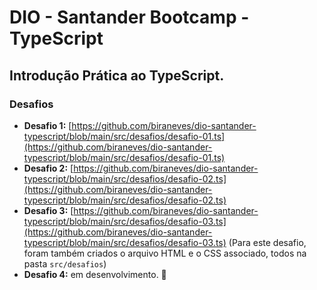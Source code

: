 # DIO - Santander Bootcamp - TypeScript

## Introdução Prática ao TypeScript.

### Desafios

- **Desafio 1:** [https://github.com/biraneves/dio-santander-typescript/blob/main/src/desafios/desafio-01.ts](https://github.com/biraneves/dio-santander-typescript/blob/main/src/desafios/desafio-01.ts)
- **Desafio 2:** [https://github.com/biraneves/dio-santander-typescript/blob/main/src/desafios/desafio-02.ts](https://github.com/biraneves/dio-santander-typescript/blob/main/src/desafios/desafio-02.ts)
- **Desafio 3:** [https://github.com/biraneves/dio-santander-typescript/blob/main/src/desafios/desafio-03.ts](https://github.com/biraneves/dio-santander-typescript/blob/main/src/desafios/desafio-03.ts) (Para este desafio, foram também criados o arquivo HTML e o CSS associado, todos na pasta `src/desafios`)
- **Desafio 4:** em desenvolvimento. 🚧